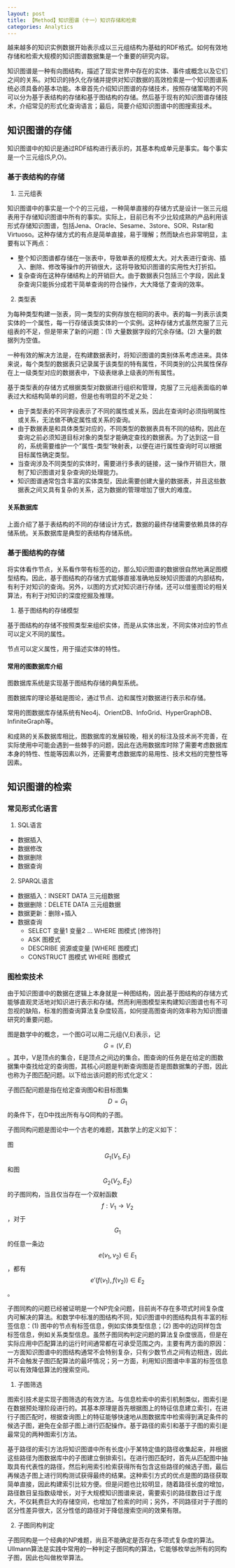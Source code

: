 ```yaml
---
layout: post
title: 【Method】知识图谱（十一）知识存储和检索
categories: Analytics
---
```


越来越多的知识实例数据开始表示成以三元组结构为基础的RDF格式。如何有效地存储和检索大规模的知识图谱数据集是一个重要的研究内容。

知识图谱是一种有向图结构，描述了现实世界中存在的实体、事件或概念以及它们之间的关系。对知识的持久化存储并提供对知识数据的高效检索是一个知识图谱系统必须具备的基本功能。本章首先介绍知识图谱的存储技术，按照存储策略的不同可以分为基于表结构的存储和基于图结构的存储。然后基于现有的知识图谱存储技术，介绍常见的形式化查询语言；最后，简要介绍知识图谱中的图搜索技术。

## 知识图谱的存储

知识图谱中的知识是通过RDF结构进行表示的，其基本构成单元是事实。每个事实是一个三元组(S,P,O)。

### 基于表结构的存储

1. 三元组表

知识图谱中的事实是一个个的三元组，一种简单直接的存储方式是设计一张三元组表用于存储知识图谱中所有的事实。实际上，目前已有不少比较成熟的产品利用该形式存储知识图谱，包括Jena、Oracle、Sesame、3store、SOR、Rstar和Virtuoso。这种存储方式的有点是简单直接，易于理解；然而缺点也非常明显，主要有以下两点：

- 整个知识图谱都存储在一张表中，导致单表的规模太大。对大表进行查询、插入、删除、修改等操作的开销很大，这将导致知识图谱的实用性大打折扣。
- 复杂查询在这种存储结构上的开销巨大。由于数据表只包括三个字段，因此复杂查询只能拆分成若干简单查询的符合操作，大大降低了查询的效率。

2. 类型表

为每种类型构建一张表，同一类型的实例存放在相同的表中。表的每一列表示该类实体的一个属性，每一行存储该类实体的一个实例。这种存储方式虽然克服了三元组表的不足，但是带来了新的问题：(1) 大量数据字段的冗余存储。(2) 大量的数据列为空值。

一种有效的解决方法是，在构建数据表时，将知识图谱的类别体系考虑进来。具体来说，每个类型的数据表只记录属于该类型的特有属性，不同类别的公共属性保存在上一级类型对应的数据表中，下级表继承上级表的所有属性。

基于类型表的存储方式根据类型对数据进行组织和管理，克服了三元组表面临的单表过大和结构简单的问题，但是也有明显的不足之处：

- 由于类型表的不同字段表示了不同的属性或关系，因此在查询时必须指明属性或关系，无法做不确定属性或关系的查询。
- 由于数据表是和具体类型对应的，不同类型的数据表具有不同的结构，因此在查询之前必须知道目标对象的类型才能确定查找的数据表。为了达到这一目的，系统需要维护一个”属性-类型“映射表，以便在进行属性查询时可以根据目标属性确定类型。
- 当查询涉及不同类型的实体时，需要进行多表的链接，这一操作开销巨大，限制了知识图谱对复杂查询的处理能力。
- 知识图谱通常包含丰富的实体类型，因此需要创建大量的数据表，并且这些数据表之间又具有复杂的关系，这为数据的管理增加了很大的难度。

#### 关系数据库

上面介绍了基于表结构的不同的存储设计方式，数据的最终存储需要依赖具体的存储系统。关系数据库是典型的表结构存储系统。

### 基于图结构的存储

将实体看作节点，关系看作带有标签的边，那么知识图谱的数据很自然地满足图模型结构。因此，基于图结构的存储方式能够直接准确地反映知识图谱的内部结构，有利于对知识的查询。另外，以图的方式对知识进行存储，还可以借鉴图论的相关算法，有利于对知识的深度挖掘及推理。

1. 基于图结构的存储模型

基于图结构的存储不按照类型来组织实体，而是从实体出发，不同实体对应的节点可以定义不同的属性。

节点可以定义属性，用于描述实体的特性。

#### 常用的图数据库介绍

图数据库系统是实现基于图结构存储的典型系统。

图数据库的理论基础是图论，通过节点、边和属性对数据进行表示和存储。

常用的图数据库存储系统有Neo4j、OrientDB、InfoGrid、HyperGraphDB、InfiniteGraph等。

和成熟的关系数据库相比，图数据库的发展较晚，相关的标注及技术尚不完善，在实际使用中可能会遇到一些棘手的问题，因此在选用数据库时除了需要考虑数据库本身的特性、性能等因素以外，还需要考虑数据库的易用性、技术文档的完整性等因素。

## 知识图谱的检索

### 常见形式化语言

1. SQL语言

- 数据插入
- 数据修改
- 数据删除
- 数据查询

2. SPARQL语言

- 数据插入：INSERT DATA 三元组数据
- 数据删除：DELETE DATA 三元组数据
- 数据更新：删除+插入
- 数据查询
    - SELECT 变量1 变量2 ... WHERE 图模式 [修饰符]
    - ASK 图模式
    - DESCRIBE 资源或变量 [WHERE 图模式]
    - CONSTRUCT 图模式 WHERE 图模式

### 图检索技术

由于知识图谱中的数据在逻辑上本身就是一种图结构，因此基于图结构的存储方式能够直观灵活地对知识进行表示和存储。然而利用图模型来构建知识图谱也有不可忽视的缺陷，标准的图查询算法复杂度较高，如何提高图查询的效率称为知识图谱研究的重要问题。

图是数学中的概念，一个图G可以用二元组(V,E)表示，记$$G=(V,E)$$。其中，V是顶点的集合，E是顶点之间边的集合。图查询的任务是在给定的图数据集中查找给定的查询图，其核心问题是判断查询图是否是图数据集的子图，因此也称为子图匹配问题。以下给出该问题的形式化定义：

子图匹配问题是指在给定查询图Q和目标图集$$D={G_1}$$的条件下，在D中找出所有与Q同构的子图。

子图同构问题是图论中一个古老的难题，其数学上的定义如下：

图$$G_1(V_1, E_1)$$和图$$G_2(V_2,E_2)$$的子图同构，当且仅当存在一个双射函数$$f:V_1 \to V_2$$，对于$$G_1$$的任意一条边$$e(v_1, v_2) \in E_1$$，都有$$e'(f(v_1), f(v_2)) \in E_2$$。

子图同构的问题已经被证明是一个NP完全问题，目前尚不存在多项式时间复杂度内可解决的算法。和数学中标准的图结构不同，知识图谱中的图结构具有丰富的标签信息：(1) 图中的节点有标签信息，例如实体类型信息；(2) 图中的边同样包含标签信息，例如关系类型信息。虽然子图同构判定问题的算法复杂度很高，但是在实际应用中匹配算法的运行时间通常都在可承受范围之内，主要有两方面的原因：一方面知识图谱中的图结构通常不会特别复杂，只有少数节点之间有边相连，因此并不会触发子图匹配算法的最坏情况；另一方面，利用知识图谱中丰富的标签信息可以有效降低算法的搜索空间。

1. 子图筛选

图索引技术是实现子图筛选的有效方法。与信息检索中的索引机制类似，图索引是在数据预处理阶段进行的。其基本原理是首先根据图上的特征信息建立索引，在进行子图匹配时，根据查询图上的特征能够快速地从图数据库中检索得到满足条件的候选子图，避免在全部子图上进行匹配操作。基于路径的索引和基于子图的索引是最常见的两种图索引方法。

基于路径的索引方法将知识图谱中所有长度小于某特定值的路径收集起来，并根据这些路径为图数据库中的子图建立倒排索引。在进行图匹配时，首先从匹配图中抽取具有代表性的路径，然后利用索引检索获得所有包含这些路径的候选子图，最后再候选子图上进行同构测试获得最终的结果。这种索引方式的优点是图的路径获取简单直接，因此构建索引比较方便。但是问题也比较明显，随着路径长度的增加，路径数目呈指数级增长，对于大规模知识图谱来说，需要索引的路径数目过于庞大，不仅耗费巨大的存储空间，也增加了检索的时间；另外，不同路径对于子图的区分性差异很大，区分性低的路径对于降低搜索空间的效果有限。

2. 子图同构判定

子图同构是一个经典的NP难题，尚且不能确定是否存在多项式复杂度的算法。Ullmann算法是实践中常用的一种判定子图同构的算法，它能够枚举出所有的同构子图，因此也叫做枚举算法。